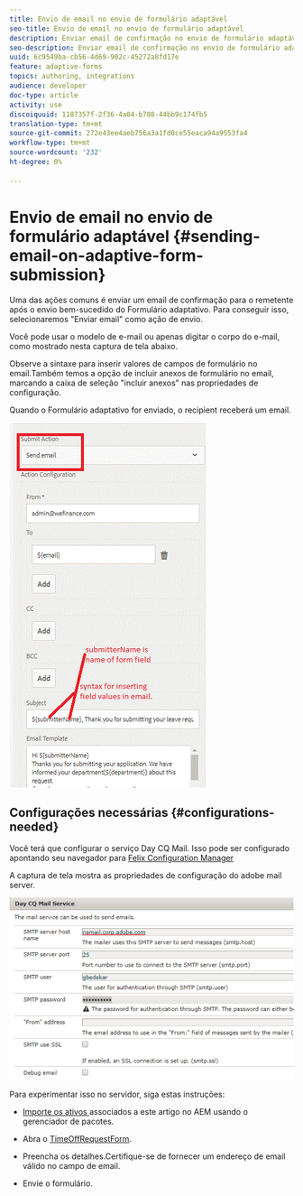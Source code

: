 ```yaml
---
title: Envio de email no envio de formulário adaptável
seo-title: Envio de email no envio de formulário adaptável
description: Enviar email de confirmação no envio de formulário adaptável usando o componente de email de envio
seo-description: Enviar email de confirmação no envio de formulário adaptável usando o componente de email de envio
uuid: 6c9549ba-cb56-4d69-902c-45272a8fd17e
feature: adaptive-forms
topics: authoring, integrations
audience: developer
doc-type: article
activity: use
discoiquuid: 1187357f-2f36-4a04-b708-44bb9c174fb5
translation-type: tm+mt
source-git-commit: 272e43ee4aeb756a3a1fd0ce55eaca94a9553fa4
workflow-type: tm+mt
source-wordcount: '232'
ht-degree: 0%

---
```



# Envio de email no envio de formulário adaptável {#sending-email-on-adaptive-form-submission}

Uma das ações comuns é enviar um email de confirmação para o remetente após o envio bem-sucedido do Formulário adaptativo. Para conseguir isso, selecionaremos &quot;Enviar email&quot; como ação de envio.

Você pode usar o modelo de e-mail ou apenas digitar o corpo do e-mail, como mostrado nesta captura de tela abaixo.

Observe a sintaxe para inserir valores de campos de formulário no email.Também temos a opção de incluir anexos de formulário no email, marcando a caixa de seleção &quot;incluir anexos&quot; nas propriedades de configuração.

Quando o Formulário adaptativo for enviado, o recipient receberá um email.

![SendEmail](assets/sendemailaction.gif)

## Configurações necessárias {#configurations-needed}

Você terá que configurar o serviço Day CQ Mail. Isso pode ser configurado apontando seu navegador para [Felix Configuration Manager](http://localhost:4502/system/console/configMgr)

A captura de tela mostra as propriedades de configuração do adobe mail server.

![serviço postal](assets/mailservice.png)

Para experimentar isso no servidor, siga estas instruções:

* [Importe os ativos ](assets/timeoffrequest.zip) associados a este artigo no AEM usando o gerenciador de pacotes.

* Abra o [TimeOffRequestForm](http://localhost:4502/content/dam/formsanddocuments/helpx/timeoffrequestform/jcr:content?wcmmode=disabled).

* Preencha os detalhes.Certifique-se de fornecer um endereço de email válido no campo de email.

* Envie o formulário.
